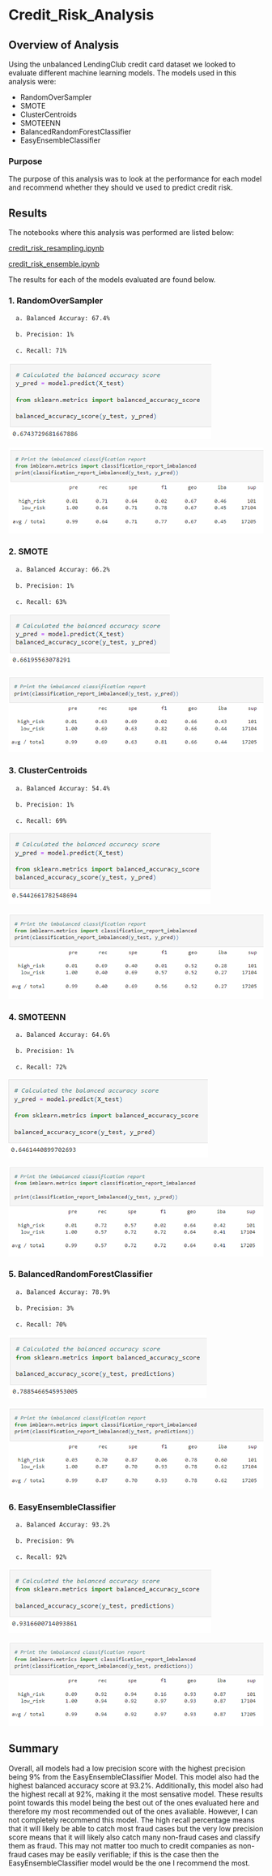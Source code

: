 # Credit_Risk_Analysis

## Overview of Analysis

Using the unbalanced LendingClub credit card dataset we looked to evaluate different machine learning models. The models used in this analysis were:
 - RandomOverSampler
 - SMOTE
 - ClusterCentroids
 - SMOTEENN
 - BalancedRandomForestClassifier
 - EasyEnsembleClassifier

### Purpose

The purpose of this analysis was to look at the performance for each model and recommend whether they should ve used to predict credit risk.

## Results

The notebooks where this analysis was performed are listed below:

[credit_risk_resampling.ipynb](https://github.com/ClaudAMC/Credit_Risk_Analysis/blob/main/credit_risk_resampling.ipynb)

[credit_risk_ensemble.ipynb](https://github.com/ClaudAMC/Credit_Risk_Analysis/blob/main/credit_risk_ensemble.ipynb)

The results for each of the models evaluated are found below.

### 1. RandomOverSampler

      a. Balanced Accuray: 67.4%
      
      b. Precision: 1%
      
      c. Recall: 71%
      
![RandomOverSampler - BA.PNG](https://github.com/ClaudAMC/Credit_Risk_Analysis/blob/main/Resources/Images/RandomOverSampler%20-%20BA.PNG)
      
![RandomOverSampler - CReport.PNG](https://github.com/ClaudAMC/Credit_Risk_Analysis/blob/main/Resources/Images/RandomOverSampler%20-%20CReport.PNG)   

### 2. SMOTE

      a. Balanced Accuray: 66.2%
      
      b. Precision: 1%
      
      c. Recall: 63%
      
![SMOTE - BA.PNG](https://github.com/ClaudAMC/Credit_Risk_Analysis/blob/main/Resources/Images/SMOTE%20-%20BA.PNG)

![SMOTE - CReport.PNG](https://github.com/ClaudAMC/Credit_Risk_Analysis/blob/main/Resources/Images/SMOTE%20-%20CReport.PNG)

### 3. ClusterCentroids

      a. Balanced Accuray: 54.4%
      
      b. Precision: 1%
      
      c. Recall: 69%

![ClusterCentroids - BA.PNG](https://github.com/ClaudAMC/Credit_Risk_Analysis/blob/main/Resources/Images/ClusterCentroids%20-%20BA.PNG)

![ClusterCentroids - CReport.PNG](https://github.com/ClaudAMC/Credit_Risk_Analysis/blob/main/Resources/Images/ClusterCentroids%20-%20CReport.PNG)

### 4. SMOTEENN

      a. Balanced Accuray: 64.6%
      
      b. Precision: 1%
       
      c. Recall: 72%

![SMOTEENN - BA.PNG](https://github.com/ClaudAMC/Credit_Risk_Analysis/blob/main/Resources/Images/SMOTEENN%20-%20BA.PNG)

![SMOTEENN - CReport.PNG](https://github.com/ClaudAMC/Credit_Risk_Analysis/blob/main/Resources/Images/SMOTEENN%20-%20CReport.PNG)

### 5. BalancedRandomForestClassifier

      a. Balanced Accuray: 78.9%
      
      b. Precision: 3%
      
      c. Recall: 70%

![BalancedRandomForestClassifier - BA.PNG](https://github.com/ClaudAMC/Credit_Risk_Analysis/blob/main/Resources/Images/BalancedRandomForestClassifier%20-%20BA.PNG)

![BalancedRandomForestClassifier - CReport.PNG](https://github.com/ClaudAMC/Credit_Risk_Analysis/blob/main/Resources/Images/BalancedRandomForestClassifier%20-%20CReport.PNG)

### 6. EasyEnsembleClassifier

      a. Balanced Accuray: 93.2%
      
      b. Precision: 9%
      
      c. Recall: 92%

![EasyEnsembleClassifier - BA.PNG](https://github.com/ClaudAMC/Credit_Risk_Analysis/blob/main/Resources/Images/EasyEnsembleClassifier%20-%20BA.PNG)

![EasyEnsembleClassifier - CReport.PNG](https://github.com/ClaudAMC/Credit_Risk_Analysis/blob/main/Resources/Images/EasyEnsembleClassifier%20-%20CReport.PNG)

## Summary

Overall, all models had a low precision score with the highest precision being 9% from the EasyEnsembleClassifier Model.
This model also had the highest balanced accuracy score at 93.2%. Additionally, this model also had the highest recall at 92%, making it the most sensative model. These results point towards this model being the best out of the ones evaluated here and therefore my most recommended out of the ones avaliable. However, I can not completely recommend this model. The high recall percentage means that it will likely be able to catch most fraud cases but the very low precision score means that it will likely also catch many non-fraud cases and classify them as fraud. This may not matter too much to credit companies as non-fraud cases may be easily verifiable; if this is the case then the EasyEnsembleClassifier model would be the one I recommend the most.
